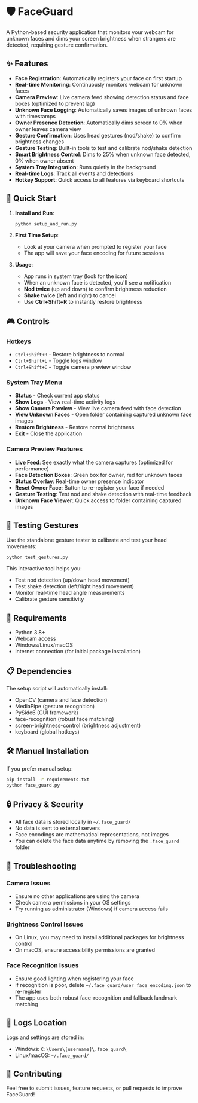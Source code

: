 # 🛡️ FaceGuard

A Python-based security application that monitors your webcam for unknown faces and dims your screen brightness when strangers are detected, requiring gesture confirmation.

## ✨ Features

- **Face Registration**: Automatically registers your face on first startup
- **Real-time Monitoring**: Continuously monitors webcam for unknown faces
- **Camera Preview**: Live camera feed showing detection status and face boxes (optimized to prevent lag)
- **Unknown Face Logging**: Automatically saves images of unknown faces with timestamps
- **Owner Presence Detection**: Automatically dims screen to 0% when owner leaves camera view
- **Gesture Confirmation**: Uses head gestures (nod/shake) to confirm brightness changes
- **Gesture Testing**: Built-in tools to test and calibrate nod/shake detection
- **Smart Brightness Control**: Dims to 25% when unknown face detected, 0% when owner absent
- **System Tray Integration**: Runs quietly in the background
- **Real-time Logs**: Track all events and detections
- **Hotkey Support**: Quick access to all features via keyboard shortcuts

## 🚀 Quick Start

1. **Install and Run**:
   ```bash
   python setup_and_run.py
   ```

2. **First Time Setup**:
   - Look at your camera when prompted to register your face
   - The app will save your face encoding for future sessions

3. **Usage**:
   - App runs in system tray (look for the icon)
   - When an unknown face is detected, you'll see a notification
   - **Nod twice** (up and down) to confirm brightness reduction
   - **Shake twice** (left and right) to cancel
   - Use **Ctrl+Shift+R** to instantly restore brightness

## 🎮 Controls

### Hotkeys
- `Ctrl+Shift+R` - Restore brightness to normal
- `Ctrl+Shift+L` - Toggle logs window
- `Ctrl+Shift+C` - Toggle camera preview window

### System Tray Menu
- **Status** - Check current app status
- **Show Logs** - View real-time activity logs
- **Show Camera Preview** - View live camera feed with face detection
- **View Unknown Faces** - Open folder containing captured unknown face images
- **Restore Brightness** - Restore normal brightness
- **Exit** - Close the application

### Camera Preview Features
- **Live Feed**: See exactly what the camera captures (optimized for performance)
- **Face Detection Boxes**: Green box for owner, red for unknown faces
- **Status Overlay**: Real-time owner presence indicator
- **Reset Owner Face**: Button to re-register your face if needed
- **Gesture Testing**: Test nod and shake detection with real-time feedback
- **Unknown Face Viewer**: Quick access to folder containing captured images

## 🧪 Testing Gestures

Use the standalone gesture tester to calibrate and test your head movements:

```bash
python test_gestures.py
```

This interactive tool helps you:
- Test nod detection (up/down head movement)
- Test shake detection (left/right head movement)  
- Monitor real-time head angle measurements
- Calibrate gesture sensitivity

## 🔧 Requirements

- Python 3.8+
- Webcam access
- Windows/Linux/macOS
- Internet connection (for initial package installation)

## 📋 Dependencies

The setup script will automatically install:
- OpenCV (camera and face detection)
- MediaPipe (gesture recognition)
- PySide6 (GUI framework)
- face-recognition (robust face matching)
- screen-brightness-control (brightness adjustment)
- keyboard (global hotkeys)

## 🛠️ Manual Installation

If you prefer manual setup:

```bash
pip install -r requirements.txt
python face_guard.py
```

## 🔒 Privacy & Security

- All face data is stored locally in `~/.face_guard/`
- No data is sent to external servers
- Face encodings are mathematical representations, not images
- You can delete the face data anytime by removing the `.face_guard` folder

## 🐛 Troubleshooting

### Camera Issues
- Ensure no other applications are using the camera
- Check camera permissions in your OS settings
- Try running as administrator (Windows) if camera access fails

### Brightness Control Issues
- On Linux, you may need to install additional packages for brightness control
- On macOS, ensure accessibility permissions are granted

### Face Recognition Issues
- Ensure good lighting when registering your face
- If recognition is poor, delete `~/.face_guard/user_face_encoding.json` to re-register
- The app uses both robust face-recognition and fallback landmark matching

## 📝 Logs Location

Logs and settings are stored in:
- Windows: `C:\Users\[username]\.face_guard\`
- Linux/macOS: `~/.face_guard/`

## 🤝 Contributing

Feel free to submit issues, feature requests, or pull requests to improve FaceGuard!